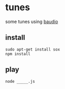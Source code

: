 # tunes

some tunes using [baudio](https://github.com/substack/baudio)

## install

	sudo apt-get install sox
	npm install

## play

	node _____.js
